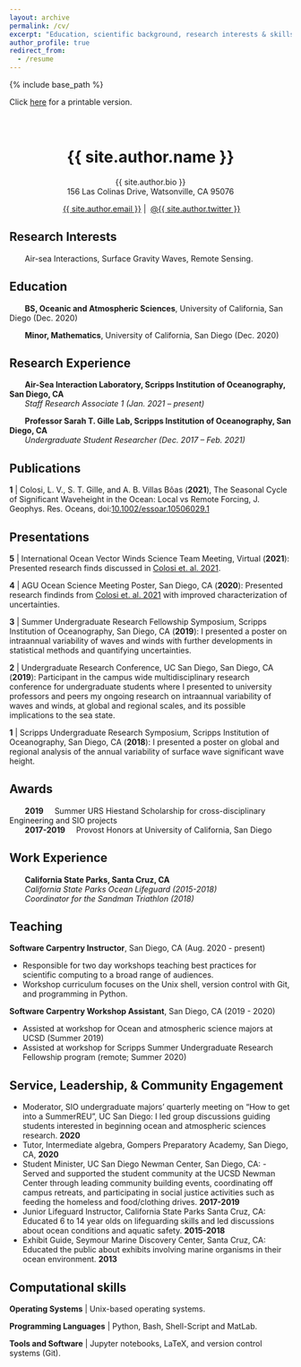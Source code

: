 ```yaml
---
layout: archive
permalink: /cv/
excerpt: "Education, scientific background, research interests & skills, and more."
author_profile: true
redirect_from:
  - /resume
---
```


{% include base_path %}

Click [here](/files/lcolosi_CV.pdf) for a printable version.<br /><br /><br />

<h1 align="center">{{ site.author.name }}</h1>
<p align="center">{{ site.author.bio }} <br /> 156 Las Colinas Drive, Watsonville, CA 95076</p>
<p align="center"><i class="fas fa-envelope" aria-hidden="true"></i>&nbsp;<a href="mailto:{{ site.author.email }}" target="_blank">{{ site.author.email }}</a> &#124; <i class="fab fa-google-scholar" aria-hidden="true"></i>&nbsp;<a href="https://twitter.com/{{ site.author.twitter }}">@{{ site.author.twitter }}</a></p>



## Research Interests

&nbsp;&nbsp;&nbsp;&nbsp;&nbsp;&nbsp; Air-sea Interactions, Surface Gravity Waves, Remote Sensing.


## Education 

&nbsp;&nbsp;&nbsp;&nbsp;&nbsp;&nbsp; **BS, Oceanic and Atmospheric Sciences**, University of California, San Diego (Dec. 2020)

&nbsp;&nbsp;&nbsp;&nbsp;&nbsp;&nbsp; **Minor, Mathematics**, University of California, San Diego (Dec. 2020)


## Research Experience

&nbsp;&nbsp;&nbsp;&nbsp;&nbsp;&nbsp; **Air-Sea Interaction Laboratory, Scripps Institution of Oceanography, San Diego, CA** <br />
&nbsp;&nbsp;&nbsp;&nbsp;&nbsp;&nbsp; *Staff Research Associate 1 (Jan. 2021 – present)*

&nbsp;&nbsp;&nbsp;&nbsp;&nbsp;&nbsp; **Professor Sarah T. Gille Lab, Scripps Institution of Oceanography, San Diego, CA** <br />
&nbsp;&nbsp;&nbsp;&nbsp;&nbsp;&nbsp; *Undergraduate Student Researcher (Dec. 2017 – Feb. 2021)*

## Publications

**1** &#124; Colosi, L. V.,  S. T. Gille, and A. B. Villas Bôas (**2021**), The Seasonal Cycle of Significant Waveheight in the Ocean: Local vs Remote Forcing, J. Geophys. Res. Oceans, doi:<a href="https://doi.org/10.1002/essoar.10506029.1" target="_blank">10.1002/essoar.10506029.1</a>


## Presentations

**5** &#124; International Ocean Vector Winds Science Team Meeting, Virtual (**2021**): Presented research finds discussed in [Colosi et. al. 2021](https://doi.org/10.1002/essoar.10506029.1).

**4** &#124; AGU Ocean Science Meeting Poster, San Diego, CA (**2020**): Presented research findinds from [Colosi et. al. 2021](https://doi.org/10.1002/essoar.10506029.1) with improved characterization of uncertainties. 

**3** &#124; Summer Undergraduate Research Fellowship Symposium, Scripps Institution of Oceanography, San Diego, CA (**2019**): I presented a poster on intraannual variability of waves and winds with further developments in statistical methods and quantifying uncertainties.

**2** &#124; Undergraduate Research Conference, UC San Diego, San Diego, CA (**2019**): Participant in the campus wide multidisciplinary research conference for undergraduate students where I presented to university professors and peers my ongoing research on intraannual variability of waves and winds, at global and regional scales, and its possible implications to the sea state.

**1** &#124; Scripps Undergraduate Research Symposium, Scripps Institution of Oceanography, San Diego, CA (**2018**): I presented a poster on global and regional analysis of the annual variability of surface wave significant wave height.


## Awards

&nbsp;&nbsp;&nbsp;&nbsp;&nbsp;&nbsp; **2019** &nbsp;&nbsp;&nbsp; Summer URS Hiestand Scholarship for cross-disciplinary Engineering and SIO projects<br /> 
&nbsp;&nbsp;&nbsp;&nbsp;&nbsp;&nbsp; **2017-2019** &nbsp;&nbsp;&nbsp; Provost Honors at University of California, San Diego<br />


## Work Experience

&nbsp;&nbsp;&nbsp;&nbsp;&nbsp;&nbsp; **California State Parks, Santa Cruz, CA** <br />
&nbsp;&nbsp;&nbsp;&nbsp;&nbsp;&nbsp; *California State Parks Ocean Lifeguard (2015-2018)* <br />
&nbsp;&nbsp;&nbsp;&nbsp;&nbsp;&nbsp; *Coordinator for the Sandman Triathlon (2018)*

  
## Teaching

**Software Carpentry Instructor**, San Diego, CA (Aug. 2020 - present)
  -  Responsible for two day workshops teaching best practices for scientific computing to a broad range of audiences.
  -  Workshop curriculum focuses on the Unix shell, version control with Git, and programming in Python.

**Software Carpentry Workshop Assistant**, San Diego, CA (2019 - 2020)
  -  Assisted at workshop for Ocean and atmospheric science majors at UCSD (Summer 2019) 
  -  Assisted at workshop for  Scripps Summer Undergraduate Research Fellowship program (remote; Summer 2020)
  
  
## Service, Leadership, & Community Engagement
- Moderator, SIO undergraduate majors’ quarterly meeting on “How to get into a SummerREU”, UC San Diego:  I led group discussions guiding students interested in beginning ocean and atmospheric sciences research. **2020**
- Tutor, Intermediate algebra, Gompers Preparatory Academy, San Diego, CA, **2020**
- Student Minister, UC San Diego Newman Center, San Diego, CA: - Served and supported the student community at the UCSD Newman Center through leading community building events, coordinating off campus retreats, and participating in social justice activities such as feeding the homeless and food/clothing drives. **2017-2019**
- Junior Lifeguard Instructor, California State Parks Santa Cruz, CA: Educated 6 to 14 year olds on lifeguarding skills and led discussions about ocean conditions and aquatic safety. **2015-2018**
- Exhibit Guide,  Seymour Marine Discovery Center, Santa Cruz, CA:  Educated the public about exhibits involving marine organisms in their ocean environment. **2013**

## Computational skills

**Operating Systems** &#124; Unix-based operating systems.

**Programming Languages** &#124; Python, Bash, Shell-Script and MatLab.

**Tools and Software** &#124; Jupyter notebooks, LaTeX, and version control systems (Git).


